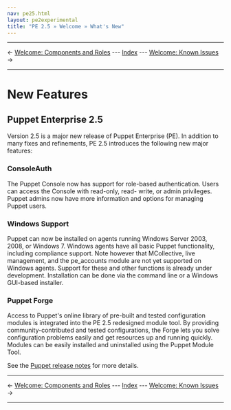 ```yaml
---
nav: pe25.html
layout: pe2experimental
title: "PE 2.5 » Welcome » What's New"
---
```


* * *

&larr; [Welcome: Components and Roles](./welcome_roles.html) --- [Index](./) --- [Welcome: Known Issues](./welcome_known_issues.html) &rarr;

* * *


New Features
========

Puppet Enterprise 2.5
-----

Version 2.5 is a major new release of Puppet Enterprise (PE). In addition to many fixes and refinements, PE 2.5 introduces the following new major features:

### ConsoleAuth

The Puppet Console now has support for role-based authentication. Users can access the Console with read-only, read-
write, or admin privileges. Puppet admins now have more information and options for managing Puppet users. <!-- For more information, see link. -->

### Windows Support

Puppet  can now be installed on agents running Windows Server 2003, 2008, or Windows 7. Windows agents have all basic Puppet functionality, including compliance support. Note however that MCollective,  live management, and the pe_accounts module are not yet supported on Windows agents. Support for these and other functions is already under development. Installation can be done via the command line or a Windows GUI-based installer. <!-- For more information, see link. -->

### Puppet Forge

Access to Puppet's online library of pre-built and tested configuration modules is integrated into the PE 2.5 redesigned module tool. By providing community-contributed and tested configurations, the Forge lets you solve configuration problems easily and get resources up and running quickly. Modules can be easily installed and uninstalled using the Puppet Module Tool. <!-- For more information, see link. -->




See the [Puppet release notes][releasenotes] for more details.

[releasenotes]: http://projects.puppetlabs.com/projects/puppet/wiki/Release_Notes



* * *

&larr; [Welcome: Components and Roles](./welcome_roles.html) --- [Index](./) --- [Welcome: Known Issues](./welcome_known_issues.html) &rarr;

* * *

